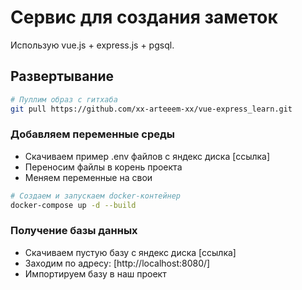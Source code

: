 # Сервис для создания заметок

Использую vue.js + express.js + pgsql. 



## Развертывание
``` sh
# Пуллим образ с гитхаба
git pull https://github.com/xx-arteeem-xx/vue-express_learn.git
```

### Добавляем переменные среды
 - Скачиваем пример .env файлов с яндекс диска [ссылка]
 - Переносим файлы в корень проекта
 - Меняем переменные на свои

``` sh
# Создаем и запускаем docker-контейнер
docker-compose up -d --build
```

### Получение базы данных
 - Скачиваем пустую базу с яндекс диска [ссылка]
 - Заходим по адресу: 
    [http://localhost:8080/]
 - Импортируем базу в наш проект

